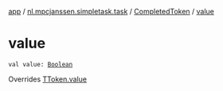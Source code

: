 [app](../../index.md) / [nl.mpcjanssen.simpletask.task](../index.md) / [CompletedToken](index.md) / [value](.)

# value

`val value: `[`Boolean`](https://kotlinlang.org/api/latest/jvm/stdlib/kotlin/-boolean/index.html)

Overrides [TToken.value](../-t-token/value.md)

